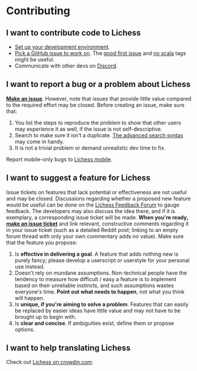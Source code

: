 # Contributing

## I want to contribute code to Lichess

- [Set up your development environment](https://github.com/ornicar/lila/wiki/Lichess-Development-Onboarding).
- [Pick a GitHub issue to work on](https://github.com/ornicar/lila/issues). The [good first issue](https://github.com/ornicar/lila/issues?q=is%3Aissue+is%3Aopen+label%3A%22good+first+issue%22) and [no scala](https://github.com/ornicar/lila/issues?q=is%3Aissue+is%3Aopen+label%3A%22no+scala%22) tags might be useful.
- Communicate with other devs on [Discord](https://discord.gg/lichess).

## I want to report a bug or a problem about Lichess

[**Make an issue**](https://github.com/ornicar/lila/issues/new). However, note that issues that provide little value compared to the required effort may be closed. Before creating an issue, make sure that:

1. You list the steps to reproduce the problem to show that other users may experience it as well, if the issue is not self-descriptive.
2. Search to make sure it isn't a duplicate. [The advanced search syntax](https://help.github.com/articles/searching-issues/) may come in handy.
3. It is not a trivial problem or demand unrealistic dev time to fix.

Report mobile-only bugs to [Lichess mobile](https://github.com/veloce/lichobile/).

## I want to suggest a feature for Lichess

Issue tickets on features that lack potential or effectiveness are not useful and may be closed. Discussions regarding whether a proposed new feature would be useful can be done on the [Lichess Feedback Forum](https://lichess.org/forum/lichess-feedback) to gauge feedback. The developers may also discuss the idea there, and if it is exemplary, a corresponding issue ticket will be made. **When you're ready, [make an issue ticket](https://github.com/ornicar/lila/issues/new)** and link relevant, constructive comments regarding it in your issue ticket (such as a detailed Reddit post; linking to an empty forum thread with only your own commentary adds no value). Make sure that the feature you propose:

1. Is **effective in delivering a goal**. A feature that adds nothing new is purely fancy; please develop a userscript or userstyle for your personal use instead.
2. Doesn't rely on mundane assumptions. Non-technical people have the tendency to measure how difficult / easy a feature is to implement based on their unreliable instincts, and such assumptions wastes everyone's time. **Point out what needs to happen**, not what you think will happen.
3. Is **unique, if you're aiming to solve a problem**. Features that can easily be replaced by easier ideas have little value and may not have to be brought up to begin with.
4. Is **clear and concise**. If ambiguities exist, define them or propose options.

## I want to help translating Lichess

Check out [Lichess on crowdin.com](https://crowdin.com/project/lichess).
